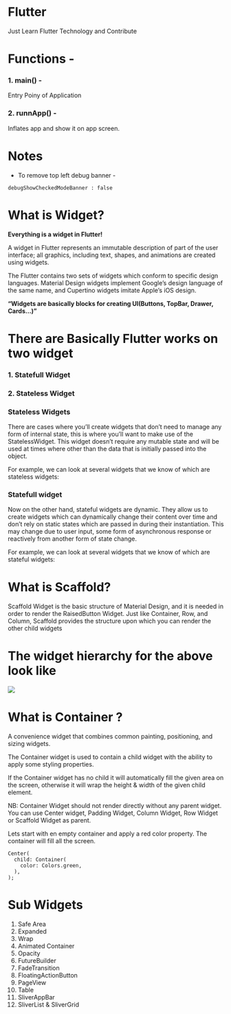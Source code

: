 # Flutter
Just Learn Flutter Technology and Contribute

# Functions -

### 1. main() -
Entry Poiny of Application

### 2. runnApp() -
Inflates app and show it on app screen.

# Notes
* To remove top left debug banner -
```
debugShowCheckedModeBanner : false
```

# What is Widget?
<b> Everything is a widget in Flutter!</b> <br>

A widget in Flutter represents an immutable description of part of the user interface; all graphics, including text, shapes, and animations are created using widgets.<br>

The Flutter contains two sets of widgets which conform to specific design languages. Material Design widgets implement Google’s design language of the same name, and Cupertino widgets imitate Apple’s iOS design. <br>

<b> “Widgets are basically blocks for creating UI(Buttons, TopBar, Drawer, Cards…)” </b>

# There are Basically Flutter works on two widget <br>
### 1. Statefull Widget <br>
### 2. Stateless Widget <br>


### Stateless Widgets

There are cases where you’ll create widgets that don’t need to manage any form of internal state, this is where you’ll want to make use of the StatelessWidget. This widget doesn’t require any mutable state and will be used at times where other than the data that is initially passed into the object.

For example, we can look at several widgets that we know of which are stateless widgets:



### Statefull widget

Now on the other hand, stateful widgets are dynamic. They allow us to create widgets which can dynamically change their content over time and don’t rely on static states which are passed in during their instantiation. This may change due to user input, some form of asynchronous response or reactively from another form of state change.

For example, we can look at several widgets that we know of which are stateful widgets:

# What is Scaffold?

Scaffold Widget is the basic structure of Material Design, and it is needed in order to render the RaisedButton Widget. 
Just like Container, Row, and Column, Scaffold provides the structure upon which you can render the other child widgets

# The widget hierarchy for the above look like

 ![](https://cdn-images-1.medium.com/max/800/1*DClNkXhM7QTdNdWVKuNZOw.png)

# What is Container ?

A convenience widget that combines common painting, positioning, and sizing widgets.

The Container widget is used to contain a child widget with the ability to apply some styling properties.

If the Container widget has no child it will automatically fill the given area on the screen, otherwise it will wrap the height & width of the given child element.

NB: Container Widget should not render directly without any parent widget. You can use Center widget, Padding Widget, Column Widget, Row Widget or Scaffold Widget as parent.

Lets start with en empty container and apply a red color property. The container will fill all the screen.

```
Center(
  child: Container(
    color: Colors.green,
  ),
);

```
 
 
 # Sub Widgets
   1. Safe Area
   2. Expanded
   3. Wrap
   4. Animated Container
   5. Opacity
   6. FutureBuilder
   7. FadeTransition
   8. FloatingActionButton
   9. PageView
   10. Table
   11. SliverAppBar
   12. SliverList & SliverGrid
